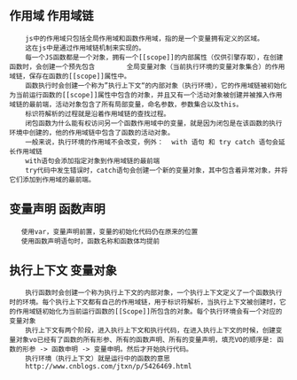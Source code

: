 ## 作用域 作用域链

        js中的作用域只包括全局作用域和函数作用域，指的是一个变量拥有定义的区域。
        这在js中是通过作用域链机制来实现的。
        每一个JS函数都是一个对象，拥有一个[[scope]]的内部属性（仅供引擎存取），在创建函数时，会创建一个预先包含        全局变量对象（当前执行环境的变量对象集合）的作用域链，保存在函数的[[scope]]属性中。
        函数执行时会创建一个称为”执行上下文“的内部对象（执行环境），它的作用域链被初始化为当前运行函数的[[scope]]属性中包含的对象，并且又有一个活动对象被创建并被推入作用域链的最前端，活动对象包含了所有局部变量，命名参数，参数集合以及this。
        标识符解析的过程就是沿着作用域链的查找过程。
        闭包函数为什么能有权访问另一个函数作用域中的变量，就是因为闭包是在该函数的执行环境中创建的，他的作用域链中包含了函数的活动对象。
        一般来说，执行环境的作用域不会改变，例外：  with 语句 和 try catch 语句会延长作用域链
        with语句会添加指定对象到作用域链的最前端
        try代码中发生错误时，catch语句会创建一个新的变量对象，其中包含着异常对象，并将它们添加到作用域的最前端。

## 变量声明  函数声明

       使用var，变量声明前置，变量的初始化代码仍在原来的位置
       使用函数声明语句时，函数名称和函数体均提前

## 执行上下文  变量对象

        执行函数时会创建一个称为执行上下文的内部对象，一个执行上下文定义了一个函数执行时的环境。每个执行上下文都有自己的作用域链，用于标识符解析，当执行上下文被创建时，它的作用域链初始化为当前运行函数的[[Scope]]所包含的对象。每个执行环境会有一个对应的变量对象
        执行上下文有两个阶段，进入执行上下文和执行代码，在进入执行上下文的时候，创建变量对象vo已经有了函数的所有形参、所有的函数声明、所有的变量声明，填充VO的顺序是: 函数的形参 -> 函数申明 -> 变量申明。然后才开始执行代码。
        执行环境（执行上下文）就是运行中的函数的意思
        http://www.cnblogs.com/jtxn/p/5426469.html